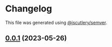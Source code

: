 # Changelog

This file was generated using [@jscutlery/semver](https://github.com/jscutlery/semver).

## [0.0.1](https://github.com/GetStream/stream-video-js/compare/client0.0.1-alpha.194...client0.0.1) (2023-05-26)
